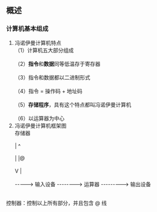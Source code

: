 
## 概述

### 计算机基本组成

1. 冯诺伊曼计算机特点
   <br/>（1）计算机五大部分组成</br>
   <br/>（2）**指令**和**数据**同等低温存于寄存器</br>
   <br/>（3）指令和数据都以二进制形式</br>
   <br/>（4）指令 = 操作码 + 地址码</br>
   <br/>（5）**存储程序**，具有这个特点都叫冯诺伊曼计算机</br>
   <br/>（6）以运算器为中心</br> 
2. 冯诺伊曼计算机框架图
<br/>                        存储器</br>
<br/>                         |  ^  </br>
<br/>                         |  |@    </br>
<br/>                         V  | </br>
<br/>-----> 输入设备 --------> 运算器 ---------> 输出设备</br>
                                                    
<br/>控制器：控制以上所有部分，并且包含 @ 线</br>
 
 
      
